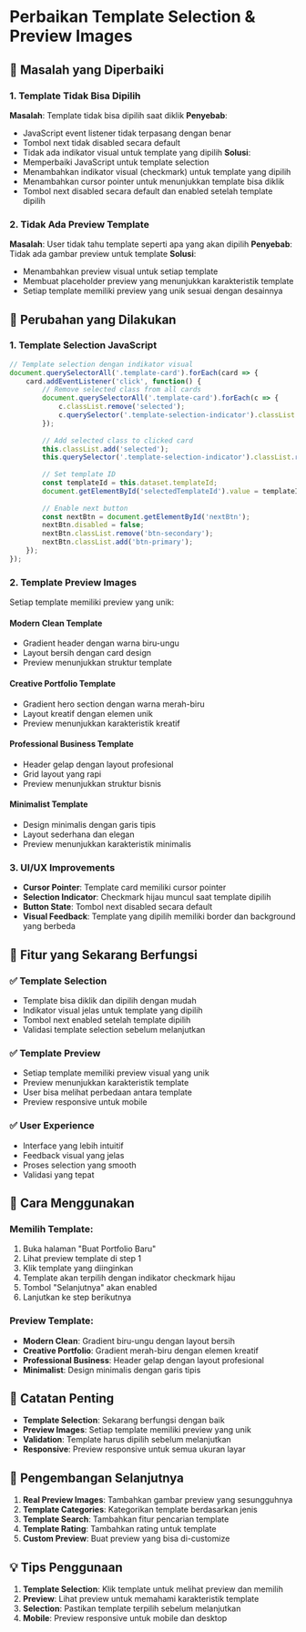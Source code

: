 # Perbaikan Template Selection & Preview Images

## 🔧 Masalah yang Diperbaiki

### 1. **Template Tidak Bisa Dipilih**
**Masalah**: Template tidak bisa dipilih saat diklik
**Penyebab**: 
- JavaScript event listener tidak terpasang dengan benar
- Tombol next tidak disabled secara default
- Tidak ada indikator visual untuk template yang dipilih
**Solusi**: 
- Memperbaiki JavaScript untuk template selection
- Menambahkan indikator visual (checkmark) untuk template yang dipilih
- Menambahkan cursor pointer untuk menunjukkan template bisa diklik
- Tombol next disabled secara default dan enabled setelah template dipilih

### 2. **Tidak Ada Preview Template**
**Masalah**: User tidak tahu template seperti apa yang akan dipilih
**Penyebab**: Tidak ada gambar preview untuk template
**Solusi**: 
- Menambahkan preview visual untuk setiap template
- Membuat placeholder preview yang menunjukkan karakteristik template
- Setiap template memiliki preview yang unik sesuai dengan desainnya

## 🔄 Perubahan yang Dilakukan

### 1. **Template Selection JavaScript**
```javascript
// Template selection dengan indikator visual
document.querySelectorAll('.template-card').forEach(card => {
    card.addEventListener('click', function() {
        // Remove selected class from all cards
        document.querySelectorAll('.template-card').forEach(c => {
            c.classList.remove('selected');
            c.querySelector('.template-selection-indicator').classList.add('d-none');
        });
        
        // Add selected class to clicked card
        this.classList.add('selected');
        this.querySelector('.template-selection-indicator').classList.remove('d-none');
        
        // Set template ID
        const templateId = this.dataset.templateId;
        document.getElementById('selectedTemplateId').value = templateId;
        
        // Enable next button
        const nextBtn = document.getElementById('nextBtn');
        nextBtn.disabled = false;
        nextBtn.classList.remove('btn-secondary');
        nextBtn.classList.add('btn-primary');
    });
});
```

### 2. **Template Preview Images**
Setiap template memiliki preview yang unik:

#### **Modern Clean Template**
- Gradient header dengan warna biru-ungu
- Layout bersih dengan card design
- Preview menunjukkan struktur template

#### **Creative Portfolio Template**
- Gradient hero section dengan warna merah-biru
- Layout kreatif dengan elemen unik
- Preview menunjukkan karakteristik kreatif

#### **Professional Business Template**
- Header gelap dengan layout profesional
- Grid layout yang rapi
- Preview menunjukkan struktur bisnis

#### **Minimalist Template**
- Design minimalis dengan garis tipis
- Layout sederhana dan elegan
- Preview menunjukkan karakteristik minimalis

### 3. **UI/UX Improvements**
- **Cursor Pointer**: Template card memiliki cursor pointer
- **Selection Indicator**: Checkmark hijau muncul saat template dipilih
- **Button State**: Tombol next disabled secara default
- **Visual Feedback**: Template yang dipilih memiliki border dan background yang berbeda

## 🎯 Fitur yang Sekarang Berfungsi

### ✅ **Template Selection**
- Template bisa diklik dan dipilih dengan mudah
- Indikator visual jelas untuk template yang dipilih
- Tombol next enabled setelah template dipilih
- Validasi template selection sebelum melanjutkan

### ✅ **Template Preview**
- Setiap template memiliki preview visual yang unik
- Preview menunjukkan karakteristik template
- User bisa melihat perbedaan antara template
- Preview responsive untuk mobile

### ✅ **User Experience**
- Interface yang lebih intuitif
- Feedback visual yang jelas
- Proses selection yang smooth
- Validasi yang tepat

## 🚀 Cara Menggunakan

### Memilih Template:
1. Buka halaman "Buat Portfolio Baru"
2. Lihat preview template di step 1
3. Klik template yang diinginkan
4. Template akan terpilih dengan indikator checkmark hijau
5. Tombol "Selanjutnya" akan enabled
6. Lanjutkan ke step berikutnya

### Preview Template:
- **Modern Clean**: Gradient biru-ungu dengan layout bersih
- **Creative Portfolio**: Gradient merah-biru dengan elemen kreatif
- **Professional Business**: Header gelap dengan layout profesional
- **Minimalist**: Design minimalis dengan garis tipis

## 📝 Catatan Penting

- **Template Selection**: Sekarang berfungsi dengan baik
- **Preview Images**: Setiap template memiliki preview yang unik
- **Validation**: Template harus dipilih sebelum melanjutkan
- **Responsive**: Preview responsive untuk semua ukuran layar

## 🔮 Pengembangan Selanjutnya

1. **Real Preview Images**: Tambahkan gambar preview yang sesungguhnya
2. **Template Categories**: Kategorikan template berdasarkan jenis
3. **Template Search**: Tambahkan fitur pencarian template
4. **Template Rating**: Tambahkan rating untuk template
5. **Custom Preview**: Buat preview yang bisa di-customize

## 💡 Tips Penggunaan

1. **Template Selection**: Klik template untuk melihat preview dan memilih
2. **Preview**: Lihat preview untuk memahami karakteristik template
3. **Selection**: Pastikan template terpilih sebelum melanjutkan
4. **Mobile**: Preview responsive untuk mobile dan desktop
